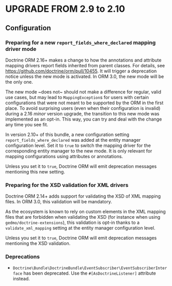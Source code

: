 UPGRADE FROM 2.9 to 2.10
========================

Configuration
-------------

### Preparing for a new `report_fields_where_declared` mapping driver mode

Doctrine ORM 2.16+ makes a change to how the annotations and attribute mapping drivers report fields inherited from parent classes. For details, see https://github.com/doctrine/orm/pull/10455. It will trigger a deprecation notice unless the new mode is activated. In ORM 3.0, the new mode will be the only one.

The new mode ~does not~ should not make a difference for regular, valid use cases, but may lead to `MappingException`s for users with certain configurations that were not meant to be supported by the ORM in the first place. To avoid surprising users (even when their configuration is invalid) during a 2.16 _minor_ version upgrade, the transition to this new mode was implemented as an opt-in. This way, you can try and deal with the change any time you see fit.

In version 2.10+ of this bundle, a new configuration setting `report_fields_where_declared` was added at the entity manager configuration level. Set it to `true` to switch the mapping driver for the corresponding entity manager to the new mode. It is only relevant for mapping configurations using attributes or annotations.

Unless you set it to `true`, Doctrine ORM will emit deprecation messages mentioning this new setting.

### Preparing for the XSD validation for XML drivers

Doctrine ORM 2.14+ adds support for validating the XSD of XML mapping files. In ORM 3.0, this validation will be mandatory.

As the ecosystem is known to rely on custom elements in the XML mapping files that are forbidden when validating the XSD (for instance when using `gedmo/doctrine-extensions`), this validation is opt-in thanks to a `validate_xml_mapping` setting at the entity manager configuration level.

Unless you set it to `true`, Doctrine ORM will emit deprecation messages mentioning the XSD validation.

### Deprecations

- `Doctrine\Bundle\DoctrineBundle\EventSubscriber\EventSubscriberInterface` has been deprecated. Use the `#[AsDoctrineListener]` attribute instead.
